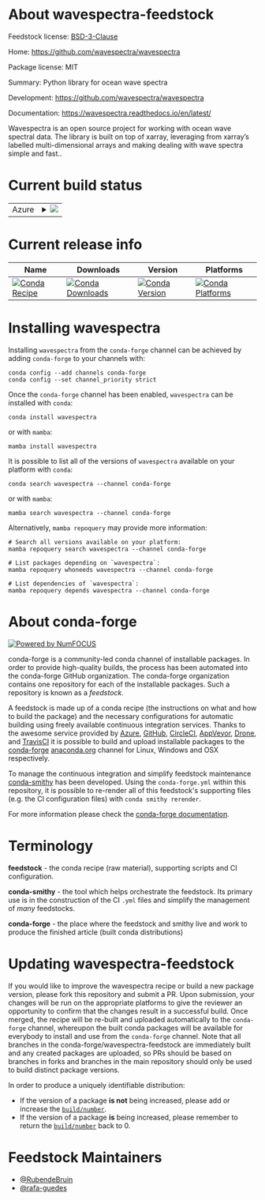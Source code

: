 About wavespectra-feedstock
===========================

Feedstock license: [BSD-3-Clause](https://github.com/conda-forge/wavespectra-feedstock/blob/main/LICENSE.txt)

Home: https://github.com/wavespectra/wavespectra

Package license: MIT

Summary: Python library for ocean wave spectra

Development: https://github.com/wavespectra/wavespectra

Documentation: https://wavespectra.readthedocs.io/en/latest/

Wavespectra is an open source project for working with ocean wave spectral data.
The library is built on top of xarray, leveraging from xarray’s labelled
multi-dimensional arrays and making dealing with wave spectra simple and fast..


Current build status
====================


<table>
    
  <tr>
    <td>Azure</td>
    <td>
      <details>
        <summary>
          <a href="https://dev.azure.com/conda-forge/feedstock-builds/_build/latest?definitionId=12584&branchName=main">
            <img src="https://dev.azure.com/conda-forge/feedstock-builds/_apis/build/status/wavespectra-feedstock?branchName=main">
          </a>
        </summary>
        <table>
          <thead><tr><th>Variant</th><th>Status</th></tr></thead>
          <tbody><tr>
              <td>linux_64_numpy1.22python3.10.____cpython</td>
              <td>
                <a href="https://dev.azure.com/conda-forge/feedstock-builds/_build/latest?definitionId=12584&branchName=main">
                  <img src="https://dev.azure.com/conda-forge/feedstock-builds/_apis/build/status/wavespectra-feedstock?branchName=main&jobName=linux&configuration=linux%20linux_64_numpy1.22python3.10.____cpython" alt="variant">
                </a>
              </td>
            </tr><tr>
              <td>linux_64_numpy1.22python3.8.____cpython</td>
              <td>
                <a href="https://dev.azure.com/conda-forge/feedstock-builds/_build/latest?definitionId=12584&branchName=main">
                  <img src="https://dev.azure.com/conda-forge/feedstock-builds/_apis/build/status/wavespectra-feedstock?branchName=main&jobName=linux&configuration=linux%20linux_64_numpy1.22python3.8.____cpython" alt="variant">
                </a>
              </td>
            </tr><tr>
              <td>linux_64_numpy1.22python3.9.____cpython</td>
              <td>
                <a href="https://dev.azure.com/conda-forge/feedstock-builds/_build/latest?definitionId=12584&branchName=main">
                  <img src="https://dev.azure.com/conda-forge/feedstock-builds/_apis/build/status/wavespectra-feedstock?branchName=main&jobName=linux&configuration=linux%20linux_64_numpy1.22python3.9.____cpython" alt="variant">
                </a>
              </td>
            </tr><tr>
              <td>linux_64_numpy1.23python3.11.____cpython</td>
              <td>
                <a href="https://dev.azure.com/conda-forge/feedstock-builds/_build/latest?definitionId=12584&branchName=main">
                  <img src="https://dev.azure.com/conda-forge/feedstock-builds/_apis/build/status/wavespectra-feedstock?branchName=main&jobName=linux&configuration=linux%20linux_64_numpy1.23python3.11.____cpython" alt="variant">
                </a>
              </td>
            </tr><tr>
              <td>linux_64_numpy1.26python3.12.____cpython</td>
              <td>
                <a href="https://dev.azure.com/conda-forge/feedstock-builds/_build/latest?definitionId=12584&branchName=main">
                  <img src="https://dev.azure.com/conda-forge/feedstock-builds/_apis/build/status/wavespectra-feedstock?branchName=main&jobName=linux&configuration=linux%20linux_64_numpy1.26python3.12.____cpython" alt="variant">
                </a>
              </td>
            </tr><tr>
              <td>osx_64_numpy1.22python3.10.____cpython</td>
              <td>
                <a href="https://dev.azure.com/conda-forge/feedstock-builds/_build/latest?definitionId=12584&branchName=main">
                  <img src="https://dev.azure.com/conda-forge/feedstock-builds/_apis/build/status/wavespectra-feedstock?branchName=main&jobName=osx&configuration=osx%20osx_64_numpy1.22python3.10.____cpython" alt="variant">
                </a>
              </td>
            </tr><tr>
              <td>osx_64_numpy1.22python3.8.____cpython</td>
              <td>
                <a href="https://dev.azure.com/conda-forge/feedstock-builds/_build/latest?definitionId=12584&branchName=main">
                  <img src="https://dev.azure.com/conda-forge/feedstock-builds/_apis/build/status/wavespectra-feedstock?branchName=main&jobName=osx&configuration=osx%20osx_64_numpy1.22python3.8.____cpython" alt="variant">
                </a>
              </td>
            </tr><tr>
              <td>osx_64_numpy1.22python3.9.____cpython</td>
              <td>
                <a href="https://dev.azure.com/conda-forge/feedstock-builds/_build/latest?definitionId=12584&branchName=main">
                  <img src="https://dev.azure.com/conda-forge/feedstock-builds/_apis/build/status/wavespectra-feedstock?branchName=main&jobName=osx&configuration=osx%20osx_64_numpy1.22python3.9.____cpython" alt="variant">
                </a>
              </td>
            </tr><tr>
              <td>osx_64_numpy1.23python3.11.____cpython</td>
              <td>
                <a href="https://dev.azure.com/conda-forge/feedstock-builds/_build/latest?definitionId=12584&branchName=main">
                  <img src="https://dev.azure.com/conda-forge/feedstock-builds/_apis/build/status/wavespectra-feedstock?branchName=main&jobName=osx&configuration=osx%20osx_64_numpy1.23python3.11.____cpython" alt="variant">
                </a>
              </td>
            </tr><tr>
              <td>osx_64_numpy1.26python3.12.____cpython</td>
              <td>
                <a href="https://dev.azure.com/conda-forge/feedstock-builds/_build/latest?definitionId=12584&branchName=main">
                  <img src="https://dev.azure.com/conda-forge/feedstock-builds/_apis/build/status/wavespectra-feedstock?branchName=main&jobName=osx&configuration=osx%20osx_64_numpy1.26python3.12.____cpython" alt="variant">
                </a>
              </td>
            </tr><tr>
              <td>win_64_numpy1.22python3.10.____cpython</td>
              <td>
                <a href="https://dev.azure.com/conda-forge/feedstock-builds/_build/latest?definitionId=12584&branchName=main">
                  <img src="https://dev.azure.com/conda-forge/feedstock-builds/_apis/build/status/wavespectra-feedstock?branchName=main&jobName=win&configuration=win%20win_64_numpy1.22python3.10.____cpython" alt="variant">
                </a>
              </td>
            </tr><tr>
              <td>win_64_numpy1.22python3.8.____cpython</td>
              <td>
                <a href="https://dev.azure.com/conda-forge/feedstock-builds/_build/latest?definitionId=12584&branchName=main">
                  <img src="https://dev.azure.com/conda-forge/feedstock-builds/_apis/build/status/wavespectra-feedstock?branchName=main&jobName=win&configuration=win%20win_64_numpy1.22python3.8.____cpython" alt="variant">
                </a>
              </td>
            </tr><tr>
              <td>win_64_numpy1.22python3.9.____cpython</td>
              <td>
                <a href="https://dev.azure.com/conda-forge/feedstock-builds/_build/latest?definitionId=12584&branchName=main">
                  <img src="https://dev.azure.com/conda-forge/feedstock-builds/_apis/build/status/wavespectra-feedstock?branchName=main&jobName=win&configuration=win%20win_64_numpy1.22python3.9.____cpython" alt="variant">
                </a>
              </td>
            </tr><tr>
              <td>win_64_numpy1.23python3.11.____cpython</td>
              <td>
                <a href="https://dev.azure.com/conda-forge/feedstock-builds/_build/latest?definitionId=12584&branchName=main">
                  <img src="https://dev.azure.com/conda-forge/feedstock-builds/_apis/build/status/wavespectra-feedstock?branchName=main&jobName=win&configuration=win%20win_64_numpy1.23python3.11.____cpython" alt="variant">
                </a>
              </td>
            </tr><tr>
              <td>win_64_numpy1.26python3.12.____cpython</td>
              <td>
                <a href="https://dev.azure.com/conda-forge/feedstock-builds/_build/latest?definitionId=12584&branchName=main">
                  <img src="https://dev.azure.com/conda-forge/feedstock-builds/_apis/build/status/wavespectra-feedstock?branchName=main&jobName=win&configuration=win%20win_64_numpy1.26python3.12.____cpython" alt="variant">
                </a>
              </td>
            </tr>
          </tbody>
        </table>
      </details>
    </td>
  </tr>
</table>

Current release info
====================

| Name | Downloads | Version | Platforms |
| --- | --- | --- | --- |
| [![Conda Recipe](https://img.shields.io/badge/recipe-wavespectra-green.svg)](https://anaconda.org/conda-forge/wavespectra) | [![Conda Downloads](https://img.shields.io/conda/dn/conda-forge/wavespectra.svg)](https://anaconda.org/conda-forge/wavespectra) | [![Conda Version](https://img.shields.io/conda/vn/conda-forge/wavespectra.svg)](https://anaconda.org/conda-forge/wavespectra) | [![Conda Platforms](https://img.shields.io/conda/pn/conda-forge/wavespectra.svg)](https://anaconda.org/conda-forge/wavespectra) |

Installing wavespectra
======================

Installing `wavespectra` from the `conda-forge` channel can be achieved by adding `conda-forge` to your channels with:

```
conda config --add channels conda-forge
conda config --set channel_priority strict
```

Once the `conda-forge` channel has been enabled, `wavespectra` can be installed with `conda`:

```
conda install wavespectra
```

or with `mamba`:

```
mamba install wavespectra
```

It is possible to list all of the versions of `wavespectra` available on your platform with `conda`:

```
conda search wavespectra --channel conda-forge
```

or with `mamba`:

```
mamba search wavespectra --channel conda-forge
```

Alternatively, `mamba repoquery` may provide more information:

```
# Search all versions available on your platform:
mamba repoquery search wavespectra --channel conda-forge

# List packages depending on `wavespectra`:
mamba repoquery whoneeds wavespectra --channel conda-forge

# List dependencies of `wavespectra`:
mamba repoquery depends wavespectra --channel conda-forge
```


About conda-forge
=================

[![Powered by
NumFOCUS](https://img.shields.io/badge/powered%20by-NumFOCUS-orange.svg?style=flat&colorA=E1523D&colorB=007D8A)](https://numfocus.org)

conda-forge is a community-led conda channel of installable packages.
In order to provide high-quality builds, the process has been automated into the
conda-forge GitHub organization. The conda-forge organization contains one repository
for each of the installable packages. Such a repository is known as a *feedstock*.

A feedstock is made up of a conda recipe (the instructions on what and how to build
the package) and the necessary configurations for automatic building using freely
available continuous integration services. Thanks to the awesome service provided by
[Azure](https://azure.microsoft.com/en-us/services/devops/), [GitHub](https://github.com/),
[CircleCI](https://circleci.com/), [AppVeyor](https://www.appveyor.com/),
[Drone](https://cloud.drone.io/welcome), and [TravisCI](https://travis-ci.com/)
it is possible to build and upload installable packages to the
[conda-forge](https://anaconda.org/conda-forge) [anaconda.org](https://anaconda.org/)
channel for Linux, Windows and OSX respectively.

To manage the continuous integration and simplify feedstock maintenance
[conda-smithy](https://github.com/conda-forge/conda-smithy) has been developed.
Using the ``conda-forge.yml`` within this repository, it is possible to re-render all of
this feedstock's supporting files (e.g. the CI configuration files) with ``conda smithy rerender``.

For more information please check the [conda-forge documentation](https://conda-forge.org/docs/).

Terminology
===========

**feedstock** - the conda recipe (raw material), supporting scripts and CI configuration.

**conda-smithy** - the tool which helps orchestrate the feedstock.
                   Its primary use is in the construction of the CI ``.yml`` files
                   and simplify the management of *many* feedstocks.

**conda-forge** - the place where the feedstock and smithy live and work to
                  produce the finished article (built conda distributions)


Updating wavespectra-feedstock
==============================

If you would like to improve the wavespectra recipe or build a new
package version, please fork this repository and submit a PR. Upon submission,
your changes will be run on the appropriate platforms to give the reviewer an
opportunity to confirm that the changes result in a successful build. Once
merged, the recipe will be re-built and uploaded automatically to the
`conda-forge` channel, whereupon the built conda packages will be available for
everybody to install and use from the `conda-forge` channel.
Note that all branches in the conda-forge/wavespectra-feedstock are
immediately built and any created packages are uploaded, so PRs should be based
on branches in forks and branches in the main repository should only be used to
build distinct package versions.

In order to produce a uniquely identifiable distribution:
 * If the version of a package **is not** being increased, please add or increase
   the [``build/number``](https://docs.conda.io/projects/conda-build/en/latest/resources/define-metadata.html#build-number-and-string).
 * If the version of a package **is** being increased, please remember to return
   the [``build/number``](https://docs.conda.io/projects/conda-build/en/latest/resources/define-metadata.html#build-number-and-string)
   back to 0.

Feedstock Maintainers
=====================

* [@RubendeBruin](https://github.com/RubendeBruin/)
* [@rafa-guedes](https://github.com/rafa-guedes/)


